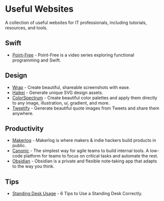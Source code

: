 # Useful Websites
A collection of useful websites for IT professionals, including tutorials, resources, and tools.

## Swift
- [Point-Free](https://www.pointfree.co/) - Point-Free is a video series exploring functional programming and Swift.

## Design
- [Wrap](https://wrap.so/) - Create beautiful, shareable screenshots with ease.
- [Haikei](https://haikei.app/) - Generate unique SVG design assets.
- [ColorSpectrum](https://colorspectrum.design/) - Create beautiful color palettes and apply them directly to any image, illustration, ui, gradient, and more.
- [Tweetify](https://xsgames.co/tweetify/) - Generate beautiful quote images from Tweets and share them anywhere.

## Productivity
- [Makerlog](https://getmakerlog.com/) - Makerlog is where makers & indie hackers build products in public.
- [Canonic](https://canonic.dev/) - The simplest way for agile teams to build internal tools. A low-code platform for teams to focus on critical tasks and automate the rest.
- [Obsidian](https://obsidian.md/) - Obsidian is a private and flexible note‑taking app that adapts to the way you think.

## Tips
- [Standing Desk Usage](https://www.healthline.com/nutrition/6-tips-for-using-a-standing-desk) - 6 Tips to Use a Standing Desk Correctly.
